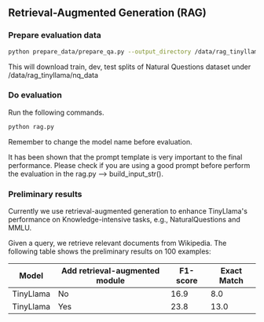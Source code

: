## Retrieval-Augmented Generation (RAG)

### Prepare evaluation data

```bash
python prepare_data/prepare_qa.py --output_directory /data/rag_tinyllama
```
This will download train, dev, test splits of Natural Questions dataset under /data/rag_tinyllama/nq_data


### Do evaluation

Run the following commands.
```bash
python rag.py
```
Remember to change the model name before evaluation.

It has been shown that the prompt template is very important to the final performance. Please check if you are using a good prompt before perform the evaluation in the rag.py --> build_input_str().


### Preliminary results

Currently we use retrieval-augmented generation to enhance TinyLlama's performance on Knowledge-intensive tasks, e.g., NaturalQuestions and MMLU.

Given a query, we retrieve relevant documents from Wikipedia. The following table shows the preliminary results on 100 examples:

| Model       | Add retrieval-augmented module | F1-score  | Exact Match  |
| ----------- | ---------------                | --------- | -----------  |
| TinyLlama   | No                             | 16.9      | 8.0          |
| TinyLlama   | Yes                            | 23.8      | 13.0         |